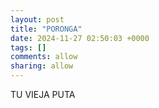 ```yaml
---
layout: post
title: "PORONGA"
date: 2024-11-27 02:50:03 +0000
tags: []
comments: allow
sharing: allow
---
```


TU VIEJA PUTA